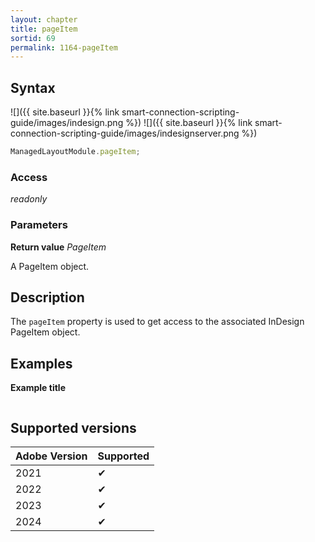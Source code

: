 ```yaml
---
layout: chapter
title: pageItem
sortid: 69
permalink: 1164-pageItem
---
```


## Syntax

![]({{ site.baseurl }}{% link smart-connection-scripting-guide/images/indesign.png %}) ![]({{ site.baseurl }}{% link smart-connection-scripting-guide/images/indesignserver.png %})

```javascript
ManagedLayoutModule.pageItem;
```

### Access

_readonly_

### Parameters

**Return value** _PageItem_

A PageItem object.

## Description

The `pageItem` property is used to get access to the associated InDesign PageItem object.

## Examples

**Example title**

```javascript

```

## Supported versions

| Adobe Version | Supported |
| ------------- | --------- |
| 2021          | ✔         |
| 2022          | ✔         |
| 2023          | ✔         |
| 2024          | ✔         |
